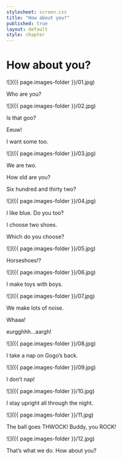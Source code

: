 ```yaml
---
stylesheet: screen.css
title: "How about you?"
published: true
layout: default
style: chapter
---
```


# How about you?

![]({{ page.images-folder }}/01.jpg)

Who are you?

![]({{ page.images-folder }}/02.jpg)

Is that goo?

Eeuw!

I want some too.

![]({{ page.images-folder }}/03.jpg)

We are two. 

How old are you?

Six hundred and thirty two?

![]({{ page.images-folder }}/04.jpg)

I like blue. Do you too?

I choose two shoes. 

Which do you choose? 

![]({{ page.images-folder }}/05.jpg)

Horseshoes!?

![]({{ page.images-folder }}/06.jpg)

I make toys with boys.

![]({{ page.images-folder }}/07.jpg)

We make lots of noise.

Whaaa!

eurgghhh...aargh!


![]({{ page.images-folder }}/08.jpg)

I take a nap on Gogo’s back.

![]({{ page.images-folder }}/09.jpg)

I don’t nap!

![]({{ page.images-folder }}/10.jpg)

I stay upright all through the night.

![]({{ page.images-folder }}/11.jpg)

The ball goes THWOCK! Buddy, you ROCK!

![]({{ page.images-folder }}/12.jpg)

That’s what we do. How about you?